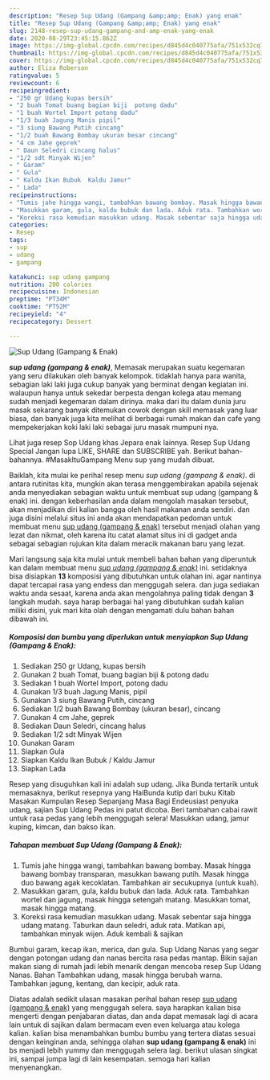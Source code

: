 ```yaml
---
description: "Resep Sup Udang (Gampang &amp;amp; Enak) yang enak"
title: "Resep Sup Udang (Gampang &amp;amp; Enak) yang enak"
slug: 2148-resep-sup-udang-gampang-and-amp-enak-yang-enak
date: 2020-08-29T23:45:15.862Z
image: https://img-global.cpcdn.com/recipes/d845d4c040775afa/751x532cq70/sup-udang-gampang-enak-foto-resep-utama.jpg
thumbnail: https://img-global.cpcdn.com/recipes/d845d4c040775afa/751x532cq70/sup-udang-gampang-enak-foto-resep-utama.jpg
cover: https://img-global.cpcdn.com/recipes/d845d4c040775afa/751x532cq70/sup-udang-gampang-enak-foto-resep-utama.jpg
author: Eliza Roberson
ratingvalue: 5
reviewcount: 6
recipeingredient:
- "250 gr Udang kupas bersih"
- "2 buah Tomat buang bagian biji  potong dadu"
- "1 buah Wortel Import potong dadu"
- "1/3 buah Jagung Manis pipil"
- "3 siung Bawang Putih cincang"
- "1/2 buah Bawang Bombay ukuran besar cincang"
- "4 cm Jahe geprek"
- " Daun Seledri cincang halus"
- "1/2 sdt Minyak Wijen"
- " Garam"
- " Gula"
- " Kaldu Ikan Bubuk  Kaldu Jamur"
- " Lada"
recipeinstructions:
- "Tumis jahe hingga wangi, tambahkan bawang bombay. Masak hingga bawang bombay transparan, masukkan bawang putih. Masak hingga duo bawang agak kecoklatan. Tambahkan air secukupnya (untuk kuah)."
- "Masukkan garam, gula, kaldu bubuk dan lada. Aduk rata. Tambahkan wortel dan jagung, masak hingga setengah matang. Masukkan tomat, masak hingga matang."
- "Koreksi rasa kemudian masukkan udang. Masak sebentar saja hingga udang matang. Taburkan daun seledri, aduk rata. Matikan api, tambahkan minyak wijen. Aduk kembali &amp; sajikan"
categories:
- Resep
tags:
- sup
- udang
- gampang

katakunci: sup udang gampang 
nutrition: 200 calories
recipecuisine: Indonesian
preptime: "PT34M"
cooktime: "PT52M"
recipeyield: "4"
recipecategory: Dessert

---
```



![Sup Udang (Gampang &amp; Enak)](https://img-global.cpcdn.com/recipes/d845d4c040775afa/751x532cq70/sup-udang-gampang-enak-foto-resep-utama.jpg)

<b><i>sup udang (gampang &amp; enak)</i></b>, Memasak merupakan suatu kegemaran yang seru dilakukan oleh banyak kelompok. tidaklah hanya para wanita, sebagian laki laki juga cukup banyak yang berminat dengan kegiatan ini. walaupun hanya untuk sekedar berpesta dengan kolega atau memang sudah menjadi kegemaran dalam dirinya. maka dari itu dalam dunia juru masak sekarang banyak ditemukan cowok dengan skill memasak yang luar biasa, dan banyak juga kita melihat di berbagai rumah makan dan cafe yang mempekerjakan koki laki laki sebagai juru masak mumpuni nya.

Lihat juga resep Sop Udang khas Jepara enak lainnya. Resep Sup Udang Special Jangan lupa LIKE, SHARE dan SUBSCRIBE yah. Berikut bahan-bahannya. #MasakItuGampang Menu sup yang mudah dibuat.

Baiklah, kita mulai ke perihal resep menu <i>sup udang (gampang &amp; enak)</i>. di antara rutinitas kita, mungkin akan terasa menggembirakan apabila sejenak anda menyediakan sebagian waktu untuk membuat sup udang (gampang &amp; enak) ini. dengan keberhasilan anda dalam mengolah masakan tersebut, akan menjadikan diri kalian bangga oleh hasil makanan anda sendiri. dan juga disini melalui situs ini anda akan mendapatkan pedoman untuk membuat menu <u>sup udang (gampang &amp; enak)</u> tersebut menjadi olahan yang lezat dan nikmat, oleh karena itu catat alamat situs ini di gadget anda sebagai sebagian rujukan kita dalam meracik makanan baru yang lezat.


Mari langsung saja kita mulai untuk membeli bahan bahan yang diperuntuk kan dalam membuat menu <u><i>sup udang (gampang &amp; enak)</i></u> ini. setidaknya bisa disiapkan <b>13</b> komposisi yang dibutuhkan untuk olahan ini. agar nantinya dapat tercapai rasa yang endess dan menggugah selera. dan juga sediakan waktu anda sesaat, karena anda akan mengolahnya paling tidak dengan <b>3</b> langkah mudah. saya harap berbagai hal yang dibutuhkan sudah kalian miliki disini, yuk mari kita olah dengan mengamati dulu bahan bahan dibawah ini.

<!--inarticleads1-->

##### Komposisi dan bumbu yang diperlukan untuk menyiapkan Sup Udang (Gampang &amp; Enak):

1. Sediakan 250 gr Udang, kupas bersih
1. Gunakan 2 buah Tomat, buang bagian biji &amp; potong dadu
1. Sediakan 1 buah Wortel Import, potong dadu
1. Gunakan 1/3 buah Jagung Manis, pipil
1. Gunakan 3 siung Bawang Putih, cincang
1. Sediakan 1/2 buah Bawang Bombay (ukuran besar), cincang
1. Gunakan 4 cm Jahe, geprek
1. Sediakan  Daun Seledri, cincang halus
1. Sediakan 1/2 sdt Minyak Wijen
1. Gunakan  Garam
1. Siapkan  Gula
1. Siapkan  Kaldu Ikan Bubuk / Kaldu Jamur
1. Siapkan  Lada


Resep yang disuguhkan kali ini adalah sup udang. Jika Bunda tertarik untuk memasaknya, berikut resepnya yang HaiBunda kutip dari buku Kitab Masakan Kumpulan Resep Sepanjang Masa Bagi Endeusiast penyuka udang, sajian Sup Udang Pedas ini patut dicoba. Beri tambahan cabai rawit untuk rasa pedas yang lebih menggugah selera! Masukkan udang, jamur kuping, kimcan, dan bakso ikan. 

<!--inarticleads2-->

##### Tahapan membuat Sup Udang (Gampang &amp; Enak):

1. Tumis jahe hingga wangi, tambahkan bawang bombay. Masak hingga bawang bombay transparan, masukkan bawang putih. Masak hingga duo bawang agak kecoklatan. Tambahkan air secukupnya (untuk kuah).
1. Masukkan garam, gula, kaldu bubuk dan lada. Aduk rata. Tambahkan wortel dan jagung, masak hingga setengah matang. Masukkan tomat, masak hingga matang.
1. Koreksi rasa kemudian masukkan udang. Masak sebentar saja hingga udang matang. Taburkan daun seledri, aduk rata. Matikan api, tambahkan minyak wijen. Aduk kembali &amp; sajikan


Bumbui garam, kecap ikan, merica, dan gula. Sup Udang Nanas yang segar dengan potongan udang dan nanas bercita rasa pedas mantap. Bikin sajian makan siang di rumah jadi lebih menarik dengan mencoba resep Sup Udang Nanas. Bahan Tambahkan udang, masak hingga berubah warna. Tambahkan jagung, kentang, dan kecipir, aduk rata. 

Diatas adalah sedikit ulasan masakan perihal bahan resep <u>sup udang (gampang &amp; enak)</u> yang menggugah selera. saya harapkan kalian bisa mengerti dengan penjabaran diatas, dan anda dapat memasak lagi di acara lain untuk di sajikan dalam bermacam even even keluarga atau kolega kalian. kalian bisa menambahkan bumbu bumbu yang tertera diatas sesuai dengan keinginan anda, sehingga olahan <b>sup udang (gampang &amp; enak)</b> ini bs menjadi lebih yummy dan menggugah selera lagi. berikut ulasan singkat ini, sampai jumpa lagi di lain kesempatan. semoga hari kalian menyenangkan.
